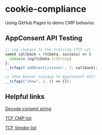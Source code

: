 # cookie-compliance
Using GitHub Pages to demo CMP behavior.

## AppConsent API Testing
```javascript
// Log changes to the tcString (TCF v2)
const callback = (tcData, success) => {
  console.log(tcData.tcString)
};
__tcfapi('addEventListener', 2, callback);

// Show Banner (unique to AppConsent API)
__tcfapi("show", 2, () => {});
```

## Helpful links
[Decode consent string](https://iabtcf.com/#/decode)

[TCF CMP list](https://iabeurope.eu/cmp-list/)

[TCF Vendor list](https://iabeurope.eu/vendor-list-tcf/)
